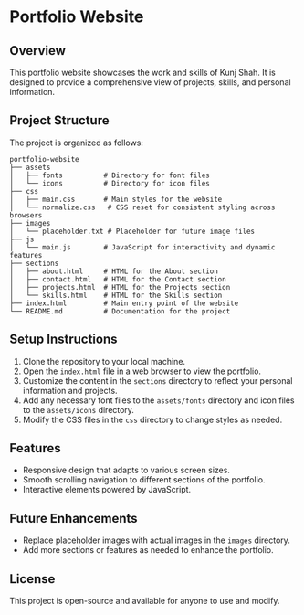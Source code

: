 # Portfolio Website

## Overview
This portfolio website showcases the work and skills of Kunj Shah. It is designed to provide a comprehensive view of projects, skills, and personal information.

## Project Structure
The project is organized as follows:

```
portfolio-website
├── assets
│   ├── fonts          # Directory for font files
│   └── icons          # Directory for icon files
├── css
│   ├── main.css       # Main styles for the website
│   └── normalize.css   # CSS reset for consistent styling across browsers
├── images
│   └── placeholder.txt # Placeholder for future image files
├── js
│   └── main.js        # JavaScript for interactivity and dynamic features
├── sections
│   ├── about.html     # HTML for the About section
│   ├── contact.html   # HTML for the Contact section
│   ├── projects.html  # HTML for the Projects section
│   └── skills.html    # HTML for the Skills section
├── index.html         # Main entry point of the website
└── README.md          # Documentation for the project
```

## Setup Instructions
1. Clone the repository to your local machine.
2. Open the `index.html` file in a web browser to view the portfolio.
3. Customize the content in the `sections` directory to reflect your personal information and projects.
4. Add any necessary font files to the `assets/fonts` directory and icon files to the `assets/icons` directory.
5. Modify the CSS files in the `css` directory to change styles as needed.

## Features
- Responsive design that adapts to various screen sizes.
- Smooth scrolling navigation to different sections of the portfolio.
- Interactive elements powered by JavaScript.

## Future Enhancements
- Replace placeholder images with actual images in the `images` directory.
- Add more sections or features as needed to enhance the portfolio.

## License
This project is open-source and available for anyone to use and modify.